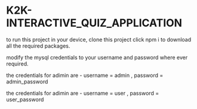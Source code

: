# K2K-INTERACTIVE_QUIZ_APPLICATION
to run this project in your device, clone this project click npm i to download all the required packages.

modify the mysql credentials to your username and password where ever required.

the credentials for adimin are - username = admin , password = admin_password

the credentials for adimin are - username = user , password = user_password

